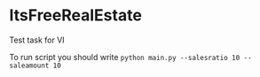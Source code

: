 # ItsFreeRealEstate
Test task for VI

To run script you should write
```python main.py --salesratio 10 --saleamount 10```

